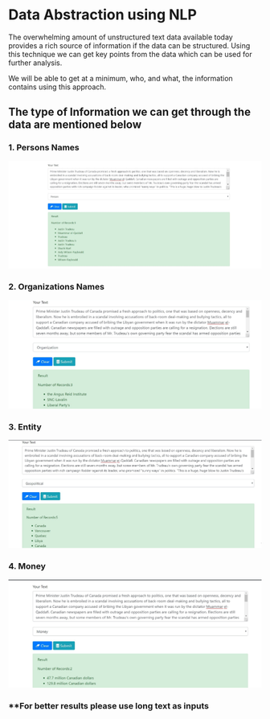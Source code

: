 # Data Abstraction using NLP

The overwhelming amount of unstructured text data available today provides a rich source of information if the data can be structured. Using this technique we can get key points from the data which can be used for further analysis.

We will be able to get at a minimum, who, and what, the information contains using this approach.

## The type of Information we can get through the data are mentioned below

### 1. Persons Names

![alt text](https://github.com/abhi0444/nlp_based-data_abstraction/blob/main/images/named_entity_person.jpg)


### 2. Organizations Names

![alt text](https://github.com/abhi0444/nlp_based-data_abstraction/blob/main/images/named_entity_organization.jpg)


### 3. Entity 

![alt text](https://github.com/abhi0444/nlp_based-data_abstraction/blob/main/images/named_entity_GPE.jpg)


### 4. Money

![alt text](https://github.com/abhi0444/nlp_based-data_abstraction/blob/main/images/named_entity_money.jpg)




### **For better results please use long text as inputs
